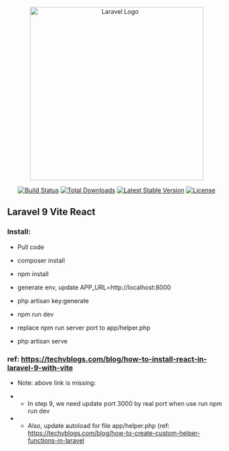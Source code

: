 <p align="center"><a href="https://laravel.com" target="_blank"><img src="https://raw.githubusercontent.com/laravel/art/master/logo-lockup/5%20SVG/2%20CMYK/1%20Full%20Color/laravel-logolockup-cmyk-red.svg" width="400" alt="Laravel Logo"></a></p>

<p align="center">
<a href="https://github.com/laravel/framework/actions"><img src="https://github.com/laravel/framework/workflows/tests/badge.svg" alt="Build Status"></a>
<a href="https://packagist.org/packages/laravel/framework"><img src="https://img.shields.io/packagist/dt/laravel/framework" alt="Total Downloads"></a>
<a href="https://packagist.org/packages/laravel/framework"><img src="https://img.shields.io/packagist/v/laravel/framework" alt="Latest Stable Version"></a>
<a href="https://packagist.org/packages/laravel/framework"><img src="https://img.shields.io/packagist/l/laravel/framework" alt="License"></a>
</p>

## Laravel 9 Vite React

### Install:

- Pull code

- composer install

- npm install

- generate env, update APP_URL=http://localhost:8000

- php artisan key:generate

- npm run dev

- replace npm run server port to app/helper.php

- php artisan serve

### ref: https://techvblogs.com/blog/how-to-install-react-in-laravel-9-with-vite

- Note: above link is missing:	

- -	In step 9, we need update port 3000 by real port when use run npm run dev

- -	Also, update autoload for file app/helper.php (ref: https://techvblogs.com/blog/how-to-create-custom-helper-functions-in-laravel
